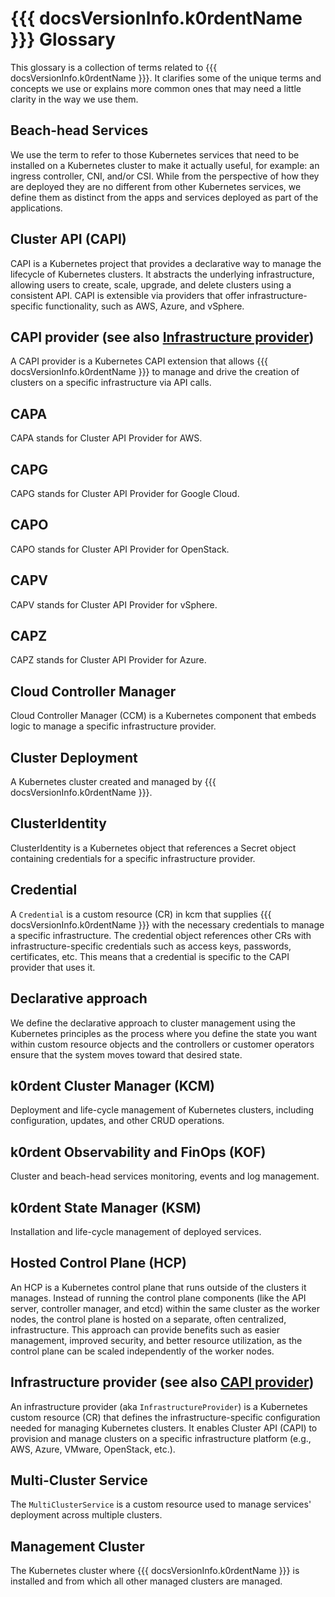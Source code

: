 # {{{ docsVersionInfo.k0rdentName }}} Glossary

This glossary is a collection of terms related to {{{ docsVersionInfo.k0rdentName }}}. It clarifies some of the unique terms and concepts we use or explains more common ones that may need a little clarity in the way we use them.

## Beach-head Services

We use the term to refer to those Kubernetes services that need to be installed on a Kubernetes cluster to make it actually useful, for example: an ingress controller, CNI, and/or CSI. While from the perspective of how they are deployed they are no different from other Kubernetes services, we define them as distinct from the apps and services deployed as part of the applications.

## Cluster API (CAPI)
CAPI is a Kubernetes project that provides a declarative way to manage the lifecycle of 
Kubernetes clusters. It abstracts the underlying infrastructure, allowing users to 
create, scale, upgrade, and delete clusters using a consistent API. CAPI is extensible 
via providers that offer infrastructure-specific functionality, such as AWS, Azure, and 
vSphere.

## CAPI provider (see also [Infrastructure provider](#infrastructure-provider-see-also-capi-provider))
A CAPI provider is a Kubernetes CAPI extension that allows {{{ docsVersionInfo.k0rdentName }}} to manage and drive 
the creation of clusters on a specific infrastructure via API calls.

## CAPA
CAPA stands for Cluster API Provider for AWS.

## CAPG
CAPG stands for Cluster API Provider for Google Cloud.

## CAPO
CAPO stands for Cluster API Provider for OpenStack.

## CAPV
CAPV stands for Cluster API Provider for vSphere.

## CAPZ
CAPZ stands for Cluster API Provider for Azure.

## Cloud Controller Manager
Cloud Controller Manager (CCM) is a Kubernetes component that embeds logic to manage a 
specific infrastructure provider.

## Cluster Deployment
A Kubernetes cluster created and managed by {{{ docsVersionInfo.k0rdentName }}}.

## ClusterIdentity
ClusterIdentity is a Kubernetes object that references a Secret object containing 
credentials for a specific infrastructure provider.

## Credential
A `Credential` is a custom resource (CR) in kcm that supplies {{{ docsVersionInfo.k0rdentName }}} with the necessary 
credentials to manage a specific infrastructure. The credential object references other 
CRs with infrastructure-specific credentials such as access keys, passwords, 
certificates, etc. This means that a credential is specific to the CAPI provider that 
uses it.

## Declarative approach
We define the declarative approach to cluster management using the Kubernetes principles 
as the process where you define the state you want within custom resource objects and the 
controllers or customer operators ensure that the system moves toward that desired state.

## k0rdent Cluster Manager (KCM)
Deployment and life-cycle management of Kubernetes clusters, including configuration, 
updates, and other CRUD operations.

## k0rdent Observability and FinOps (KOF)
Cluster and beach-head services monitoring, events and log management.

## k0rdent State Manager (KSM)
Installation and life-cycle management of deployed services.

## Hosted Control Plane (HCP)
An HCP is a Kubernetes control plane that runs outside of the clusters it manages. 
Instead of running the control plane components (like the API server, controller 
manager, and etcd) within the same cluster as the worker nodes, the control plane is 
hosted on a separate, often centralized, infrastructure. This approach can provide 
benefits such as easier management, improved security, and better resource utilization, 
as the control plane can be scaled independently of the worker nodes.

## Infrastructure provider (see also [CAPI provider](#capi-provider-see-also-infrastructure-provider))
An infrastructure provider (aka `InfrastructureProvider`) is a Kubernetes custom 
resource (CR) that defines the infrastructure-specific configuration needed for managing 
Kubernetes clusters. It enables Cluster API (CAPI) to provision and manage clusters on 
a specific infrastructure platform (e.g., AWS, Azure, VMware, OpenStack, etc.).

## Multi-Cluster Service
The `MultiClusterService` is a custom resource used to manage services' deployment across multiple clusters.

## Management Cluster
The Kubernetes cluster where {{{ docsVersionInfo.k0rdentName }}} is installed and from which all other managed 
clusters are managed.
